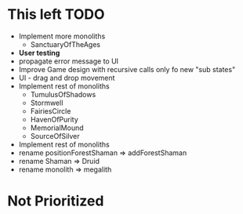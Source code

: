 # This left TODO
- Implement more monoliths
  - SanctuaryOfTheAges
- **User testing**
- propagate error message to UI
- Improve Game design with recursive calls only fo new "sub states"
- UI - drag and drop movement
- Implement rest of monoliths
  - TumulusOfShadows 
  - Stormwell 
  - FairiesCircle 
  - HavenOfPurity 
  - MemorialMound 
  - SourceOfSilver
- Implement rest of monoliths
- rename positionForestShaman => addForestShaman
- rename Shaman => Druid
- rename monolith => megalith

# Not Prioritized
